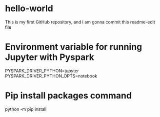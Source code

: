 # hello-world
This is my first GitHub repository, and i am gonna commit this readme-edit file

# Environment variable for running Jupyter with Pyspark
PYSPARK_DRIVER_PYTHON=jupyter
PYSPARK_DRIVER_PYTHON_OPTS=notebook

# Pip install packages command 
python -m pip install
